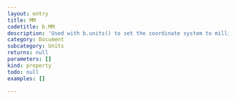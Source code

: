 ```yaml
---
layout: entry
title: MM
codetitle: b.MM
description: 'Used with b.units() to set the coordinate system to millimeters.'
category: Document
subcategory: Units
returns: null
parameters: []
kind: property
todo: null
examples: []

---
```

